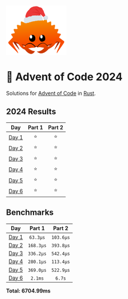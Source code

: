 <img src="./.assets/christmas_ferris.png" width="164">

# 🎄 Advent of Code 2024

Solutions for [Advent of Code](https://adventofcode.com/) in [Rust](https://www.rust-lang.org/).

<!--- advent_readme_stars table --->
## 2024 Results

| Day | Part 1 | Part 2 |
| :---: | :---: | :---: |
| [Day 1](https://adventofcode.com/2024/day/1) | ⭐ | ⭐ |
| [Day 2](https://adventofcode.com/2024/day/2) | ⭐ | ⭐ |
| [Day 3](https://adventofcode.com/2024/day/3) | ⭐ | ⭐ |
| [Day 4](https://adventofcode.com/2024/day/4) | ⭐ | ⭐ |
| [Day 5](https://adventofcode.com/2024/day/5) | ⭐ | ⭐ |
| [Day 6](https://adventofcode.com/2024/day/6) | ⭐ | ⭐ |
<!--- advent_readme_stars table --->

<!--- benchmarking table --->
## Benchmarks

| Day | Part 1 | Part 2 |
| :---: | :---: | :---:  |
| [Day 1](./src/bin/01.rs) | `63.3µs` | `103.6µs` |
| [Day 2](./src/bin/02.rs) | `168.3µs` | `393.8µs` |
| [Day 3](./src/bin/03.rs) | `336.2µs` | `542.4µs` |
| [Day 4](./src/bin/04.rs) | `280.1µs` | `113.4µs` |
| [Day 5](./src/bin/05.rs) | `369.0µs` | `522.9µs` |
| [Day 6](./src/bin/06.rs) | `2.1ms` | `6.7s` |

**Total: 6704.99ms**
<!--- benchmarking table --->
